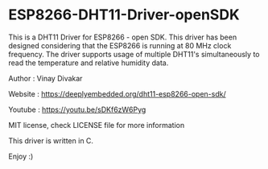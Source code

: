 # ESP8266-DHT11-Driver-openSDK

This is a DHT11 Driver for ESP8266 - open SDK. This driver has been designed considering that the ESP8266 is running                at 80 MHz clock frequency. The driver supports usage of multiple DHT11's simultaneously to read the temperature and                relative humidity data.
 
 Author      : Vinay Divakar
 
 Website     :  https://deeplyembedded.org/dht11-esp8266-open-sdk/
 
 Youtube     : https://youtu.be/sDKf6zW6Pyg

 MIT license, check LICENSE file for more information
 
 This driver is written in C. 
 
 Enjoy :)
